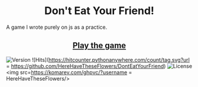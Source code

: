 <h1 align="center">Don't Eat Your Friend!</h1>
A game I wrote purely on js as a practice.
<h2 align="center"> <a  href="https://herehavetheseflowers.github.io">Play the game</a></h2>

![Version](https://img.shields.io/github/v/release/herehavetheseflowers/herehavetheseflowers.github.io)
![Hits](https://hitcounter.pythonanywhere.com/count/tag.svg?url = https://github.com/HereHaveTheseFlowers/DontEatYourFriend)
![License](https://img.shields.io/github/license/herehavetheseflowers/herehavetheseflowers.github.io)
<img src=https://komarev.com/ghpvc/?username = HereHaveTheseFlowers/>
